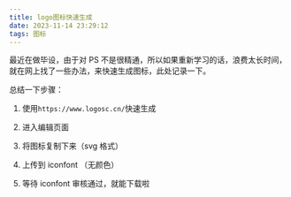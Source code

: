 ```yaml
---
title: logo图标快速生成
date: 2023-11-14 23:29:12
tags: 图标
---
```


最近在做毕设，由于对 PS 不是很精通，所以如果重新学习的话，浪费太长时间，就在网上找了一些办法，来快速生成图标，此处记录一下。

总结一下步骤：

1. 使用`https://www.logosc.cn/`快速生成

2. 进入编辑页面

3. 将图标复制下来（svg 格式）

4. 上传到 iconfont （无颜色）

5. 等待 iconfont 审核通过，就能下载啦

